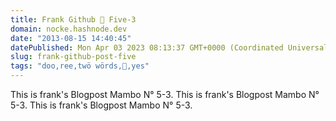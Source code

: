 ```yaml
---
title: Frank Github 😬 Five-3
domain: nocke.hashnode.dev
date: "2013-08-15 14:40:45"
datePublished: Mon Apr 03 2023 08:13:37 GMT+0000 (Coordinated Universal Time)
slug: frank-github-post-five
tags: "doo,ree,twö wörds,🤡,yes"
---
```


This is frank's Blogpost Mambo N° 5-3.
This is frank's Blogpost Mambo N° 5-3.
This is frank's Blogpost Mambo N° 5-3.
